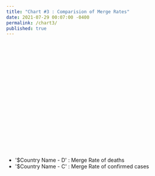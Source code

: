 ```yaml
---
title: "Chart #3 : Comparision of Merge Rates"
date: 2021-07-29 00:07:00 -0400
permalink: /chart3/
published: true
---
```


<html>
<script src = 'https://d3js.org/d3.v5.min.js'></script>
<style> rect {fill: lightblue; stroke: black; }</style>
<body onload='init()'>
<svg width=1200 height=700>
</svg>

<script>
async function init() {
// 'https://flunky.github.io/cars2017.csv'
// 'https://raw.githubusercontent.com/Redstone-WB/Redstone-WB.github.io/master/_data/csvData_changed.csv'
const data = await d3.csv('https://raw.githubusercontent.com/Redstone-WB/Redstone-WB.github.io/master/_d3_data/5cons_death_rate_changed.csv');
console.log(data)
var width = 1000
var height = 500
var x = d3.scaleBand()
          .domain(['BRA - D', 'BRA - C', 'IND - D', 'IND - C', 'IDN - D', 'IDN -C', 'IRN - D', 'IRN - C', 'USA - D', 'USA - C'])
          .range([0,width])

var y = d3.scaleLinear()
          .domain([0, 0.5])
          .range([height, 0])

var colors = ["rgb(204, 0,0)", "rgb(255,153,153)",
              "rgb(255,153,153)", "rgb(255,102,102)", 
              "rgb(255,153,153)", "rgb(204,204,255)",
              "rgb(204,204,255)", "rgb(204, 0,0)",
              "rgb(255, 51, 51)", "rgb(255, 51, 51)" ];

// console.log(colors[0])

d3.select('svg')
.attr('width',1200)
.attr('height',700)
.append('g')
.attr('transform', 'translate(50,50)')
.selectAll('rect')
.data(data)
.enter()
.append('rect')
.attr('x',function(d,i) { return i*x.bandwidth()})
.attr('y', function(d,i) {return   height- (height* (d['ratio']/0.5)) })
.attr('width', x.bandwidth())
.attr('height', function(d,i) {return height - y(d['ratio'])})
.style('fill', "rgb(0,0,0)")
.style('fill', function(d,i) {return colors[i]})

d3.select('svg').append('g')
.attr('transform', "translate(50,50)")
.call(d3.axisLeft(y))

d3.select('svg').append('g')
.attr('transform', "translate(50,550)")
.call(d3.axisBottom(x))
}
</script>
</body>
</html>


- '$Country Name - D' : Merge Rate of deaths
- '$Country Name - C' : Merge Rate of confirmed cases